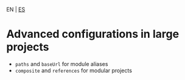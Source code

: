 <!-- MULTILANGUAJE MENU START -->
EN | [ES](https://lckpig.gitbook.io/es-practical-dev-handbook/typescript/advanced-tsconfig-configuration/advanced-large-project-config)
<!-- MULTILANGUAJE MENU END -->

# Advanced configurations in large projects

- `paths` and `baseUrl` for module aliases
- `composite` and `references` for modular projects 